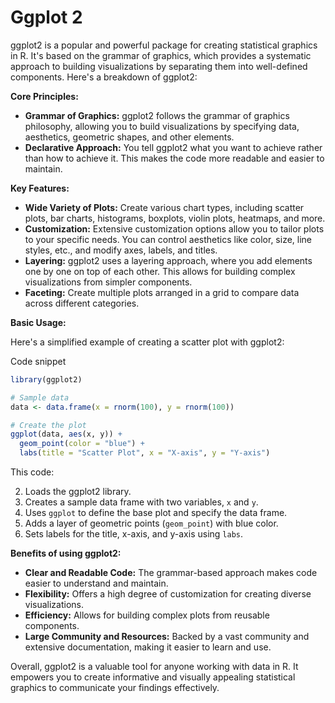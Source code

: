# Ggplot 2
ggplot2 is a popular and powerful package for creating statistical graphics in R. It's based on the grammar of graphics, which provides a systematic approach to building visualizations by separating them into well-defined components. Here's a breakdown of ggplot2:

**Core Principles:**

- **Grammar of Graphics:** ggplot2 follows the grammar of graphics philosophy, allowing you to build visualizations by specifying data, aesthetics, geometric shapes, and other elements.
- **Declarative Approach:** You tell ggplot2 what you want to achieve rather than how to achieve it. This makes the code more readable and easier to maintain.

**Key Features:**

- **Wide Variety of Plots:** Create various chart types, including scatter plots, bar charts, histograms, boxplots, violin plots, heatmaps, and more.
- **Customization:** Extensive customization options allow you to tailor plots to your specific needs. You can control aesthetics like color, size, line styles, etc., and modify axes, labels, and titles.
- **Layering:** ggplot2 uses a layering approach, where you add elements one by one on top of each other. This allows for building complex visualizations from simpler components.
- **Faceting:** Create multiple plots arranged in a grid to compare data across different categories.

**Basic Usage:**

Here's a simplified example of creating a scatter plot with ggplot2:

Code snippet

```R
library(ggplot2)

# Sample data
data <- data.frame(x = rnorm(100), y = rnorm(100))

# Create the plot
ggplot(data, aes(x, y)) +
  geom_point(color = "blue") +
  labs(title = "Scatter Plot", x = "X-axis", y = "Y-axis")
```

This code:

2. Loads the ggplot2 library.
4. Creates a sample data frame with two variables, `x` and `y`.
6. Uses `ggplot` to define the base plot and specify the data frame.
8. Adds a layer of geometric points (`geom_point`) with blue color.
10. Sets labels for the title, x-axis, and y-axis using `labs`.

**Benefits of using ggplot2:**

- **Clear and Readable Code:** The grammar-based approach makes code easier to understand and maintain.
- **Flexibility:** Offers a high degree of customization for creating diverse visualizations.
- **Efficiency:** Allows for building complex plots from reusable components.
- **Large Community and Resources:** Backed by a vast community and extensive documentation, making it easier to learn and use.

Overall, ggplot2 is a valuable tool for anyone working with data in R. It empowers you to create informative and visually appealing statistical graphics to communicate your findings effectively.